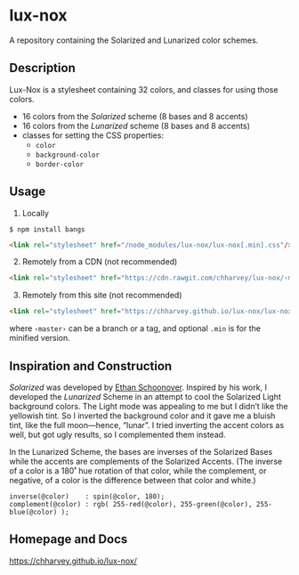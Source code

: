 # lux-nox
A repository containing the Solarized and Lunarized color schemes.

## Description

Lux-Nox is a stylesheet containing 32 colors, and classes for using those colors.

- 16 colors from the *Solarized* scheme (8 bases and 8 accents)
- 16 colors from the *Lunarized* scheme (8 bases and 8 accents)
- classes for setting the CSS properties:
  - `color`
  - `background-color`
  - `border-color`

## Usage
1. Locally
  ```
  $ npm install bangs
  ```
  ```html
  <link rel="stylesheet" href="/node_modules/lux-nox/lux-nox[.min].css"/>
  ```

2. Remotely from a CDN (not recommended)
  ```html
  <link rel="stylesheet" href="https://cdn.rawgit.com/chharvey/lux-nox/‹master›/lux-nox[.min].css"/>
  ```

3. Remotely from this site (not recommended)
  ```html
  <link rel="stylesheet" href="https://chharvey.github.io/lux-nox/lux-nox[.min].css"/>
  ```

where `‹master›` can be a branch or a tag, and optional `.min` is for the minified version.

## Inspiration and Construction

*Solarized* was developed by [Ethan Schoonover](http://ethanschoonover.com/solarized).
Inspired by his work, I developed the *Lunarized* Scheme in an attempt to
cool the Solarized Light background colors. The Light mode was appealing to me
but I didn’t like the yellowish tint. So I inverted the background color and
it gave me a bluish tint, like the full moon—hence, “lunar”.
I tried inverting the accent colors as well,
but got ugly results, so I complemented them instead.

In the Lunarized Scheme, the bases are inverses of the Solarized Bases while
the accents are complements of the Solarized Accents.
(The inverse of a color is a 180˚ hue rotation of that color, while the complement, or negative,
of a color is the difference between that color and white.)

```
inverse(@color)    : spin(@color, 180);
complement(@color) : rgb( 255-red(@color), 255-green(@color), 255-blue(@color) );
```

## Homepage and Docs
https://chharvey.github.io/lux-nox/
